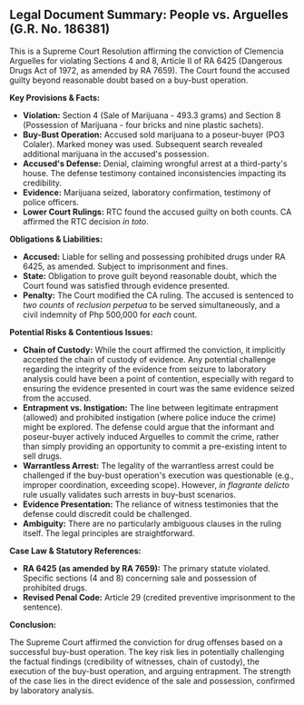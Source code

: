 ## Legal Document Summary: People vs. Arguelles (G.R. No. 186381)

This is a Supreme Court Resolution affirming the conviction of Clemencia Arguelles for violating Sections 4 and 8, Article II of RA 6425 (Dangerous Drugs Act of 1972, as amended by RA 7659). The Court found the accused guilty beyond reasonable doubt based on a buy-bust operation.

**Key Provisions & Facts:**

*   **Violation:** Section 4 (Sale of Marijuana - 493.3 grams) and Section 8 (Possession of Marijuana - four bricks and nine plastic sachets).
*   **Buy-Bust Operation:** Accused sold marijuana to a poseur-buyer (PO3 Colaler). Marked money was used. Subsequent search revealed additional marijuana in the accused's possession.
*   **Accused's Defense:** Denial, claiming wrongful arrest at a third-party's house. The defense testimony contained inconsistencies impacting its credibility.
*   **Evidence:** Marijuana seized, laboratory confirmation, testimony of police officers.
*   **Lower Court Rulings:** RTC found the accused guilty on both counts. CA affirmed the RTC decision *in toto*.

**Obligations & Liabilities:**

*   **Accused:** Liable for selling and possessing prohibited drugs under RA 6425, as amended. Subject to imprisonment and fines.
*   **State:** Obligation to prove guilt beyond reasonable doubt, which the Court found was satisfied through evidence presented.
*   **Penalty:**  The Court modified the CA ruling. The accused is sentenced to *two counts* of *reclusion perpetua* to be served simultaneously, and a civil indemnity of Php 500,000 for *each* count.

**Potential Risks & Contentious Issues:**

*   **Chain of Custody:** While the court affirmed the conviction, it implicitly accepted the chain of custody of evidence. Any potential challenge regarding the integrity of the evidence from seizure to laboratory analysis could have been a point of contention, especially with regard to ensuring the evidence presented in court was the same evidence seized from the accused.
*   **Entrapment vs. Instigation:** The line between legitimate entrapment (allowed) and prohibited instigation (where police induce the crime) might be explored. The defense could argue that the informant and poseur-buyer actively induced Arguelles to commit the crime, rather than simply providing an opportunity to commit a pre-existing intent to sell drugs.
*   **Warrantless Arrest:**  The legality of the warrantless arrest could be challenged if the buy-bust operation's execution was questionable (e.g., improper coordination, exceeding scope). However, *in flagrante delicto* rule usually validates such arrests in buy-bust scenarios.
*   **Evidence Presentation:** The reliance of witness testimonies that the defense could discredit could be challenged.
*   **Ambiguity:** There are no particularly ambiguous clauses in the ruling itself. The legal principles are straightforward.

**Case Law & Statutory References:**

*   **RA 6425 (as amended by RA 7659):** The primary statute violated. Specific sections (4 and 8) concerning sale and possession of prohibited drugs.
*   **Revised Penal Code:** Article 29 (credited preventive imprisonment to the sentence).

**Conclusion:**

The Supreme Court affirmed the conviction for drug offenses based on a successful buy-bust operation. The key risk lies in potentially challenging the factual findings (credibility of witnesses, chain of custody), the execution of the buy-bust operation, and arguing entrapment. The strength of the case lies in the direct evidence of the sale and possession, confirmed by laboratory analysis.
